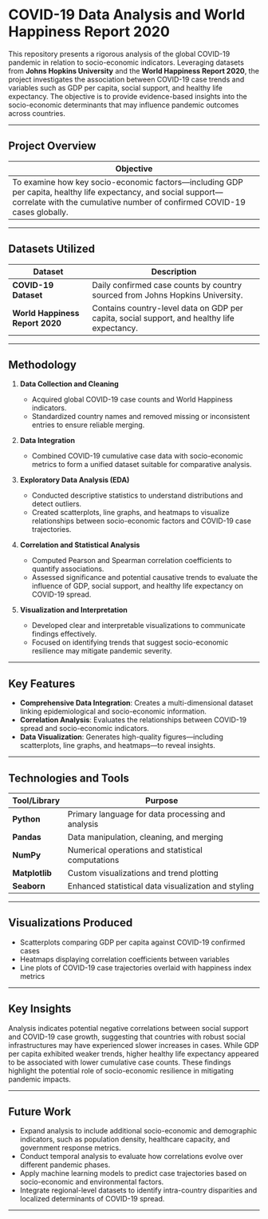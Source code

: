 # COVID-19 Data Analysis and World Happiness Report 2020

This repository presents a rigorous analysis of the global COVID-19 pandemic in relation to socio-economic indicators. Leveraging datasets from **Johns Hopkins University** and the **World Happiness Report 2020**, the project investigates the association between COVID-19 case trends and variables such as GDP per capita, social support, and healthy life expectancy. The objective is to provide evidence-based insights into the socio-economic determinants that may influence pandemic outcomes across countries.

---

## Project Overview

| Objective                                                                 |
|---------------------------------------------------------------------------|
| To examine how key socio-economic factors—including GDP per capita, healthy life expectancy, and social support—correlate with the cumulative number of confirmed COVID-19 cases globally. |

---

## Datasets Utilized

| Dataset                            | Description                                                                                      |
|-----------------------------------|--------------------------------------------------------------------------------------------------|
| **COVID-19 Dataset**               | Daily confirmed case counts by country sourced from Johns Hopkins University.                   |
| **World Happiness Report 2020**    | Contains country-level data on GDP per capita, social support, and healthy life expectancy.     |

---

## Methodology

1. **Data Collection and Cleaning**  
   - Acquired global COVID-19 case counts and World Happiness indicators.  
   - Standardized country names and removed missing or inconsistent entries to ensure reliable merging.

2. **Data Integration**  
   - Combined COVID-19 cumulative case data with socio-economic metrics to form a unified dataset suitable for comparative analysis.

3. **Exploratory Data Analysis (EDA)**  
   - Conducted descriptive statistics to understand distributions and detect outliers.  
   - Created scatterplots, line graphs, and heatmaps to visualize relationships between socio-economic factors and COVID-19 case trajectories.

4. **Correlation and Statistical Analysis**  
   - Computed Pearson and Spearman correlation coefficients to quantify associations.  
   - Assessed significance and potential causative trends to evaluate the influence of GDP, social support, and healthy life expectancy on COVID-19 spread.

5. **Visualization and Interpretation**  
   - Developed clear and interpretable visualizations to communicate findings effectively.  
   - Focused on identifying trends that suggest socio-economic resilience may mitigate pandemic severity.

---

## Key Features

- **Comprehensive Data Integration**: Creates a multi-dimensional dataset linking epidemiological and socio-economic information.  
- **Correlation Analysis**: Evaluates the relationships between COVID-19 spread and socio-economic indicators.  
- **Data Visualization**: Generates high-quality figures—including scatterplots, line graphs, and heatmaps—to reveal insights.  

---

## Technologies and Tools

| Tool/Library      | Purpose                                               |
|------------------|-------------------------------------------------------|
| **Python**        | Primary language for data processing and analysis    |
| **Pandas**        | Data manipulation, cleaning, and merging             |
| **NumPy**         | Numerical operations and statistical computations    |
| **Matplotlib**    | Custom visualizations and trend plotting             |
| **Seaborn**       | Enhanced statistical data visualization and styling  |

---

## Visualizations Produced

- Scatterplots comparing GDP per capita against COVID-19 confirmed cases  
- Heatmaps displaying correlation coefficients between variables  
- Line plots of COVID-19 case trajectories overlaid with happiness index metrics  

---

## Key Insights

Analysis indicates potential negative correlations between social support and COVID-19 case growth, suggesting that countries with robust social infrastructures may have experienced slower increases in cases. While GDP per capita exhibited weaker trends, higher healthy life expectancy appeared to be associated with lower cumulative case counts. These findings highlight the potential role of socio-economic resilience in mitigating pandemic impacts.

---

## Future Work

- Expand analysis to include additional socio-economic and demographic indicators, such as population density, healthcare capacity, and government response metrics.  
- Conduct temporal analysis to evaluate how correlations evolve over different pandemic phases.  
- Apply machine learning models to predict case trajectories based on socio-economic and environmental factors.  
- Integrate regional-level datasets to identify intra-country disparities and localized determinants of COVID-19 spread.

---

